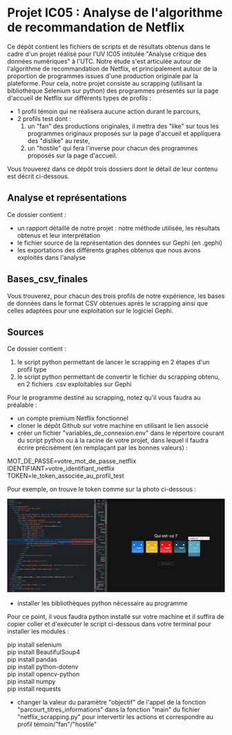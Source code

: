 # Projet IC05 : Analyse de l'algorithme de recommandation de Netflix

Ce dépôt contient les fichiers de scripts et de résultats obtenus dans le cadre d'un projet réalisé pour l'UV IC05 intitulée "Analyse critique des données
numériques" à l'UTC.
Notre étude s'est articulée autour de l'algorithme de recommandation  de Netflix, et principalement autour de la proportion de programmes issues d'une production originale par la plateforme. Pour cela, notre projet consiste au scrapping (utilisant la bibliothèque Selenium sur python) des programmes présentés sur la page d'accueil de Netflix sur différents types de profils : 
* 1 profil témoin qui ne réalisera aucune action durant le parcours,
* 2 profils test dont :
    1. un "fan" des productions originales, il mettra des "like" sur tous les programmes originaux proposés sur la page d'accueil et appliquera des "dislike" au reste,
    2. un "hostile" qui fera l'inverse pour chacun des programmes proposés sur la page d'accueil.

Vous trouverez dans ce dépôt trois dossiers dont le détail de leur contenu est décrit ci-dessous.

## Analyse et représentations

Ce dossier contient :
* un rapport détaillé de notre projet : notre méthode utilisée, les résultats obtenus et leur interprétation
* le fichier source de la représentation des données sur Gephi (en .gephi)
* les exportations des différents graphes obtenus que nous avons exploités dans l'analyse

## Bases_csv_finales

Vous trouverez, pour chacun des trois profils de notre expérience, les bases de données dans le format CSV obtenues après le scrapping ainsi que celles adaptées pour une exploitation sur le logiciel Gephi.

## Sources

Ce dossier contient :
1. le script python permettant de lancer le scrapping en 2 étapes d'un profil type
2. le script python permettant de convertir le fichier du scrapping obtenu, en 2 fichiers .csv exploitables sur Gephi

Pour le programme destiné au scrapping, notez qu'il vous faudra au préalable :
* un compte premium Netflix fonctionnel
* cloner le dépôt Github sur votre machine en utilisant le lien associé
* créer un fichier "variables_de_connexion.env" dans le répertoire courant du script python ou à la racine de votre projet, dans lequel il faudra écrire précisément (en remplaçant par les bonnes valeurs) :

MOT_DE_PASSE=votre_mot_de_passe_netflix<br>
IDENTIFIANT=votre_identifiant_netflix<br>
TOKEN=le_token_associée_au_profil_test<br>

Pour exemple, on trouve le token comme sur la photo ci-dessous : 

![Capture d'écran pour trouver le token d'un profil Netflix](/token_profil_netflix_readme_screenshot.png)

* installer les bibliothèques python nécessaire au programme

Pour ce point, il vous faudra python installé sur votre machine et il suffira de copier coller et d'exécuter le script ci-dessous dans votre terminal pour installer les modules :

pip install selenium<br>
pip install BeautifulSoup4<br>
pip install pandas<br>
pip install python-dotenv<br>
pip install opencv-python<br>
pip install numpy<br>
pip install requests<br>

* changer la valeur du paramètre "objectif" de l'appel de la fonction "parcourt_titres_informations" dans la fonction "main" du fichier "netflix_scrapping.py" pour intervertir les actions et correspondre au profil témoin/"fan"/"hostile"
